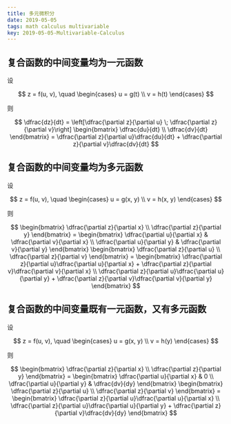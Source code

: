 ```yaml
---
title: 多元微积分
date: 2019-05-05
tags: math calculus multivariable
key: 2019-05-05-Multivariable-Calculus
---
```


## 复合函数的中间变量均为一元函数

设

$$
z = f(u, v), \quad
\begin{cases}
    u = g(t) \\
    v = h(t)
\end{cases}
$$

则

$$
\dfrac{dz}{dt} =
\left[\dfrac{\partial z}{\partial u} \; \dfrac{\partial z}{\partial v}\right]
\begin{bmatrix}
    \dfrac{du}{dt} \\
    \dfrac{dv}{dt}
\end{bmatrix} =
    \dfrac{\partial z}{\partial u}\dfrac{du}{dt} + \dfrac{\partial z}{\partial v}\dfrac{dv}{dt}
$$

## 复合函数的中间变量均为多元函数

设

$$
z = f(u, v), \quad
\begin{cases}
    u = g(x, y) \\
    v = h(x, y)
\end{cases}
$$

则

$$
\begin{bmatrix}
    \dfrac{\partial z}{\partial x} \\
    \dfrac{\partial z}{\partial y}
\end{bmatrix} =
\begin{bmatrix}
    \dfrac{\partial u}{\partial x} & \dfrac{\partial v}{\partial x} \\
    \dfrac{\partial u}{\partial y} & \dfrac{\partial v}{\partial y}
\end{bmatrix}
\begin{bmatrix}
    \dfrac{\partial z}{\partial u} \\
    \dfrac{\partial z}{\partial v}
\end{bmatrix} =
\begin{bmatrix}
    \dfrac{\partial z}{\partial u}\dfrac{\partial u}{\partial x} + \dfrac{\partial z}{\partial v}\dfrac{\partial v}{\partial x} \\
    \dfrac{\partial z}{\partial u}\dfrac{\partial u}{\partial y} + \dfrac{\partial z}{\partial v}\dfrac{\partial v}{\partial y}
\end{bmatrix}
$$

## 复合函数的中间变量既有一元函数，又有多元函数

设

$$
z = f(u, v), \quad
\begin{cases}
    u = g(x, y) \\
    v = h(y)
\end{cases}
$$

则

$$
\begin{bmatrix}
    \dfrac{\partial z}{\partial x} \\
    \dfrac{\partial z}{\partial y}
\end{bmatrix} =
\begin{bmatrix}
    \dfrac{\partial u}{\partial x} & 0 \\
    \dfrac{\partial u}{\partial y} & \dfrac{dv}{dy}
\end{bmatrix}
\begin{bmatrix}
    \dfrac{\partial z}{\partial u} \\
    \dfrac{\partial z}{\partial v}
\end{bmatrix} =
\begin{bmatrix}
    \dfrac{\partial z}{\partial u}\dfrac{\partial u}{\partial x} \\
    \dfrac{\partial z}{\partial u}\dfrac{\partial u}{\partial y} + \dfrac{\partial z}{\partial v}\dfrac{dv}{dy}
\end{bmatrix}
$$